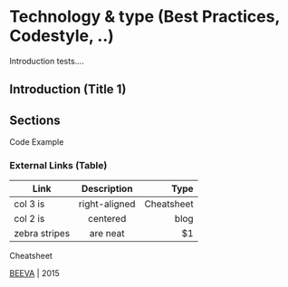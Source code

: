 # Technology & type (Best Practices, Codestyle, ..)

Introduction tests....

## Introduction (Title 1)


## Sections


Code Example


### External Links (Table)

| Link          | Description   | Type  |
| ------------- |:-------------:| -----:|
| col 3 is      | right-aligned | Cheatsheet |
| col 2 is      | centered      |   blog |
| zebra stripes | are neat      |    $1 |

Cheatsheet












[BEEVA](http://www.beeva.com) | 2015
